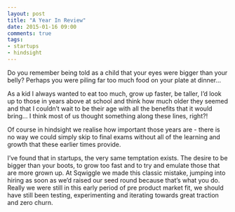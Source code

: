 ```yaml
---
layout: post
title: "A Year In Review"
date: 2015-01-16 09:00
comments: true
tags: 
- startups
- hindsight
---
```


Do you remember being told as a child that your eyes were bigger than your belly? Perhaps you were piling far too much food on your plate at dinner...

As a kid I always wanted to eat too much, grow up faster, be taller, I’d look up to those in years above at school and think how much older they seemed and that I couldn’t wait to be their age with all the benefits that it would bring… I think most of us thought something along these lines, right?! 

Of course in hindsight we realise how important those years are - there is no way we could simply skip to final exams without all of the learning and growth that these earlier times provide. 

I’ve found that in startups, the very same temptation exists. The desire to be bigger than your boots, to grow too fast and to try and emulate those that are more grown up. At Sqwiggle we made this classic mistake, jumping into hiring as soon as we’d raised our seed round because that’s what you do. Really we were still in this early period of pre product market fit, we should have still been testing, experimenting and iterating towards great traction and zero churn.